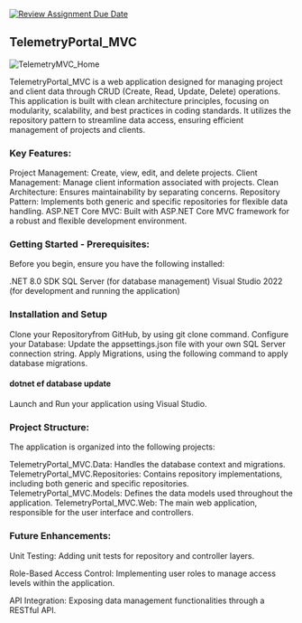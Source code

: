 [![Review Assignment Due Date](https://classroom.github.com/assets/deadline-readme-button-22041afd0340ce965d47ae6ef1cefeee28c7c493a6346c4f15d667ab976d596c.svg)](https://classroom.github.com/a/QXrtxkgT)

## TelemetryPortal_MVC
![TelemetryMVC_Home](https://github.com/user-attachments/assets/cba3057d-bc36-4ae3-9108-20dd25cc5255)

TelemetryPortal_MVC is a web application designed for managing project and client data through CRUD (Create, Read, Update, Delete) operations. This application is built with clean architecture principles, focusing on modularity, scalability, and best practices in coding standards. It utilizes the repository pattern to streamline data access, ensuring efficient management of projects and clients.

### Key Features:
Project Management: Create, view, edit, and delete projects.
Client Management: Manage client information associated with projects.
Clean Architecture: Ensures maintainability by separating concerns.
Repository Pattern: Implements both generic and specific repositories for flexible data handling.
ASP.NET Core MVC: Built with ASP.NET Core MVC framework for a robust and flexible development environment.


### Getting Started - Prerequisites:

Before you begin, ensure you have the following installed:

.NET 8.0 SDK
SQL Server (for database management)
Visual Studio 2022 (for development and running the application)

### Installation and Setup
Clone your Repositoryfrom GitHub, by using git clone command.
Configure your Database: Update the appsettings.json file with your own SQL Server connection string.
Apply Migrations, using the following command to apply database migrations.
#### dotnet ef database update
Launch and Run your application using Visual Studio.

### Project Structure:
The application is organized into the following projects:

TelemetryPortal_MVC.Data: Handles the database context and migrations.
TelemetryPortal_MVC.Repositories: Contains repository implementations, including both generic and specific repositories.
TelemetryPortal_MVC.Models: Defines the data models used throughout the application.
TelemetryPortal_MVC.Web: The main web application, responsible for the user interface and controllers.

### Future Enhancements:

Unit Testing: Adding unit tests for repository and controller layers.

Role-Based Access Control: Implementing user roles to manage access levels within the application.

API Integration: Exposing data management functionalities through a RESTful API.

